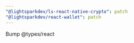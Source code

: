 ```yaml
---
"@lightsparkdev/ls-react-native-crypto": patch
"@lightsparkdev/react-wallet": patch
---
```


Bump @types/react
